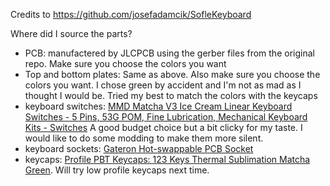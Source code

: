 Credits to https://github.com/josefadamcik/SofleKeyboard

Where did I source the parts?

- PCB: manufactered by JLCPCB using the gerber files from the original repo. Make sure you choose the colors you want
- Top and bottom plates: Same as above. Also make sure you choose the colors you want. I chose green by accident and I'm not as mad as I thought I would be. Tried my best to match the colors with the keycaps
- keyboard switches: [MMD Matcha V3 Ice Cream Linear Keyboard Switches - 5 Pins, 53G POM, Fine Lubrication, Mechanical Keyboard Kits - Switches](https://www.temu.com/goods.html?_bg_fs=1&goods_id=601099632284006&sku_id=17592645242830&_x_sessn_id=tmovbfz5ww&refer_page_name=bgt_order_detail&refer_page_id=10045_1742357108022_4x8l5d4u64&refer_page_sn=10045) A good budget choice but a bit clicky for my taste. I would like to do some modding to make them more silent.
- keyboard sockets: [Gateron Hot-swappable PCB Socket](https://www.aliexpress.com/item/1005002637150446.html?spm=a2g0o.order_detail.order_detail_item.5.4e9ef19cmeAxVf)
- keycaps: [Profile PBT Keycaps: 123 Keys Thermal Sublimation Matcha Green](https://www.temu.com/goods.html?_bg_fs=1&goods_id=601099565803282&sku_id=17592415216952&_x_sessn_id=tmovbfz5ww&refer_page_name=bgt_order_detail&refer_page_id=10045_1742357370351_qpzpx6xphz&refer_page_sn=10045). Will try low profile keycaps next time.



